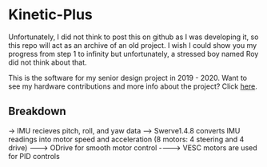 # Kinetic-Plus
Unfortunately, I did not think to post this on github as I was developing it, so this repo will act as an archive of an old project. 
I wish I could show you my progress from step 1 to infinity but unfortunately, a stressed boy named Roy did not think about that.

This is the software for my senior design project in 2019 - 2020. 
Want to see my hardware contributions and more info about the project? Click [here](https://www.royis.me/kinetic-plus).


## Breakdown
-> IMU recieves pitch, roll, and yaw data
--> Swerve1.4.8 converts IMU readings into motor speed and acceleration (8 motors: 4 steering and 4 drive)
---> ODrive for smooth motor control
----> VESC motors are used for PID controls